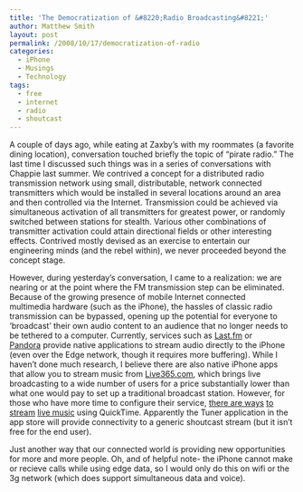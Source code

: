 ```yaml
---
title: 'The Democratization of &#8220;Radio Broadcasting&#8221;'
author: Matthew Smith
layout: post
permalink: /2008/10/17/democratization-of-radio
categories:
  - iPhone
  - Musings
  - Technology
tags:
  - free
  - internet
  - radio
  - shoutcast
---
```

A couple of days ago, while eating at Zaxby&#8217;s with my roommates (a favorite dining location), conversation touched briefly the topic of &#8220;pirate radio.&#8221; The last time I discussed such things was in a series of conversations with Chappie last summer. We contrived a concept for a distributed radio transmission network using small, distributable, network connected transmitters which would be installed in several locations around an area and then controlled via the Internet. Transmission could be achieved via simultaneous activation of all transmitters for greatest power, or randomly switched between stations for stealth. Various other combinations of transmitter activation could attain directional fields or other interesting effects. Contrived mostly devised as an exercise to entertain our engineering minds (and the rebel within), we never proceeded beyond the concept stage.

However, during yesterday&#8217;s conversation, I came to a realization: we are nearing or at the point where the FM transmission step can be eliminated. Because of the growing presence of mobile Internet connected multimedia hardware (such as the iPhone), the hassles of classic radio transmission can be bypassed, opening up the potential for everyone to &#8216;broadcast&#8217; their own audio content to an audience that no longer needs to be tethered to a computer. Currently, services such as [Last.fm][1] or [Pandora][2] provide native applications to stream audio directly to the iPhone (even over the Edge network, though it requires more buffering). While I haven&#8217;t done much research, I believe there are also native iPhone apps that allow you to stream music from [Live365.com][3], which brings live broadcasting to a wide number of users for a price substantially lower than what one would pay to set up a traditional broadcast station. However, for those who have more time to configure their service, [there are ways][4] [to stream][5] [live music][6] using QuickTime. Apparently the Tuner application in the app store will provide connectivity to a generic shoutcast stream (but it isn&#8217;t free for the end user).

Just another way that our connected world is providing new opportunities for more and more people. Oh, and of helpful note- the iPhone cannot make or recieve calls while using edge data, so I would only do this on wifi or the 3g network (which does support simultaneous data and voice).

 [1]: http://last.fm
 [2]: http://pandora.com
 [3]: http://live365.com
 [4]: http://blog.fuexy.com/2007/11/03/streaming-shoutcast-on-the-iphone/
 [5]: http://www.junglepress.org/2007/11/28/iphoneitunes-interface-launched-for-dnbradio/
 [6]: http://www.dnbradio.com/iphone